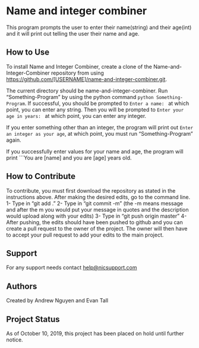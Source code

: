 # Name and integer combiner
This program prompts the user to enter their name(string) and their age(int) and it will print out telling the user their name and age. 

## How to Use
To install Name and Integer Combiner, create a clone of the Name-and-Integer-Combiner repository from using https://github.com/[USERNAME]/name-and-integer-combiner.git. 

The current directory should be name-and-integer-combiner. Run “Something-Program” by using the python command ```python Something-Program```. If successful, you should be prompted to ```Enter a name: ``` at which point, you can enter any string. Then you will be prompted to ```Enter your age in years: ``` at which point, you can enter any integer. 

If you enter something other than an integer, the program will print out ```Enter an integer as your age```, at which point, you must run “Something-Program” again. 

If you successfully enter values for your name and age, the program will print ```You are [name] and you are [age] years old. 

## How to Contribute
To contribute, you must first download the repository as stated in the instructions above. After making the desired edits, go to the command line. 
1- Type in “git add .”
2- Type in “git commit -m” (the -m means message and after the m you would put your message in quotes and the description would upload along with your edits)
3- Type in “git push origin master”
4- After pushing, the edits should have been pushed to github and you can create a pull request to the owner of the project. The owner will then have to accept your pull request to add your edits to the main project.

## Support
For any support needs contact help@nicsupport.com

## Authors
Created by Andrew Nguyen and Evan Tall

## Project Status
As of October 10, 2019, this project has been placed on hold until further notice.

